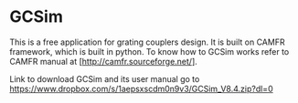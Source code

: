 # GCSim

This is a free application for grating couplers design. It is built on CAMFR framework, which is built in python. To know how to GCSim works refer to CAMFR manual at [http://camfr.sourceforge.net/].

Link to download GCSim and its user manual go to https://www.dropbox.com/s/1aepsxscdm0n9v3/GCSim_V8.4.zip?dl=0
